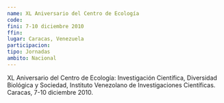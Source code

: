 ```yaml
---
name: XL Aniversario del Centro de Ecología
code:
fini: 7-10 diciembre 2010
ffin:
lugar: Caracas, Venezuela
participacion:
tipo: Jornadas
ambito: Nacional
---
```

XL Aniversario del Centro de Ecología: Investigación Científica, Diversidad Biológica y Sociedad, Instituto Venezolano de Investigaciones Científicas. Caracas, 7-10 diciembre 2010.
